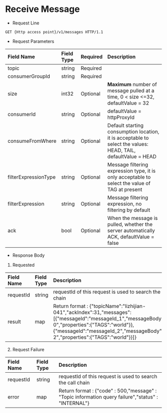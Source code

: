 # Receive Message

- Request Line

```
GET {Http access point}/v1/messages HTTP/1.1
```

- Request Parameters

| Field Name           | Field Type | Required     | Description                                                        |
| :------------------- | :--------- | :----------- | :---------------------------------------------------------- |
| topic                | string     | Required     |                                                             |
| consumerGroupId      | string     | Required     |                                                             |
| size                 | int32      | Optional     | **Maximum** number of message pulled at a time, 0 < size <=32, defaultValue = 32  |
| consumerId           | string     | Optional     | defaultValue = httpProxyId              |
| consumeFromWhere     | string     | Optional     | Default starting consumption location, it is acceptable to select the values: HEAD, TAIL, defaultValue = HEAD |
| filterExpressionType | string     | Optional     | Message filtering expression type, it is only acceptable to select the value of TAG at present                       |
| filterExpression     | string     | Optional     | Message filtering expression, no filtering by default                                |
| ack                  | bool       | Optional     | When the message is pulled, whether the server automatically ACK, defaultValue = false           |

- Response Body

1. Requested

|  Field Name   | Field Type | Description                                                         |
|:----|:----|:----|
| requestId |  string  | requestId of this request is used to search the call chain |
|  result   |   map    | Return format : {"topicName":"lizhijian-041","ackIndex":31,"messages":[{"messageId":"messageId_1","messageBody":"test-0","properties":{"TAGS":"world"}},{"messageId":"messageId_2","messageBody":"test-2","properties":{"TAGS":"world"}}]} |

2. Request Failure

| Field Name | Field Type | Description                                                         |
|:----|:----|:----|
| requestId |  string  | requestId of this request is used to search the call chain |
|   error   |   map    | Return format : {"code" : 500,"message" : "Topic information query failure","status" : "INTERNAL"} |
